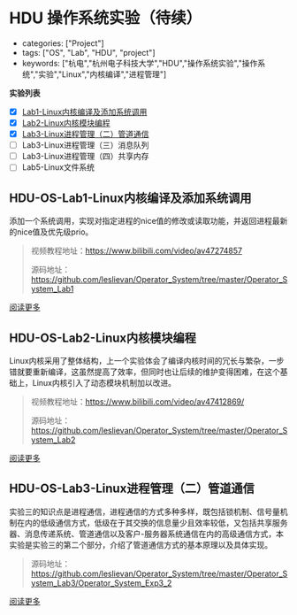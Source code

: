 # HDU 操作系统实验（待续）

- categories: ["Project"]
- tags: ["OS", "Lab", "HDU", "project"]
- keywords: ["杭电","杭州电子科技大学","HDU","操作系统实验","操作系统","实验","Linux","内核编译","进程管理"]

**实验列表**

- [x] [Lab1-Linux内核编译及添加系统调用](https://imwjc.xyz/2019/01/os-lab1/)
- [x] [Lab2-Linux内核模块编程](https://imwjc.xyz/2019/03/os-lab2/)
- [x] [Lab3-Linux进程管理（二）管道通信](https://imwjc.xyz/2019/04/os-lab-3-2/)
- [ ] Lab3-Linux进程管理（三）消息队列
- [ ] Lab3-Linux进程管理（四）共享内存
- [ ] Lab5-Linux文件系统

<!--more-->



## HDU-OS-Lab1-Linux内核编译及添加系统调用

添加一个系统调用，实现对指定进程的nice值的修改或读取功能，并返回进程最新的nice值及优先级prio。

> 视频教程地址：<https://www.bilibili.com/video/av47274857>
>
> 源码地址：<https://github.com/leslievan/Operator_System/tree/master/Operator_System_Lab1>

[阅读更多](https://imwjc.xyz/2019/01/os-lab1)

## HDU-OS-Lab2-Linux内核模块编程

Linux内核采用了整体结构，上一个实验体会了编译内核时间的冗长与繁杂，一步错就要重新编译，这虽然提高了效率，但同时也让后续的维护变得困难，在这个基础上，Linux内核引入了动态模块机制加以改进。

> 视频教程地址：<https://www.bilibili.com/video/av47412869/>
>
> 源码地址：<https://github.com/leslievan/Operator_System/tree/master/Operator_System_Lab2>

[阅读更多](https://imwjc.xyz/2019/03/os-lab2)

## HDU-OS-Lab3-Linux进程管理（二）管道通信

实验三的知识点是进程通信，进程通信的方式多种多样，既包括锁机制、信号量机制在内的低级通信方式，低级在于其交换的信息量少且效率较低，又包括共享服务器、消息传递系统、管道通信以及客户-服务器系统通信在内的高级通信方式，本实验是实验三的第二个部分，介绍了管道通信方式的基本原理以及具体实现。

> 源码地址：<https://github.com/leslievan/Operator_System/tree/master/Operator_System_Lab3/Operator_System_Exp3_2>

[阅读更多](https://imwjc.xyz/2019/04/os-lab-3-2)
